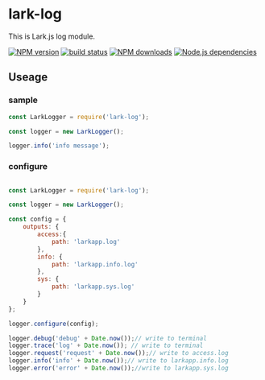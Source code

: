 # lark-log

This is Lark.js log module.

[![NPM version][npm-image]][npm-url]
[![build status][travis-image]][travis-url]
[![NPM downloads][downloads-image]][npm-url]
[![Node.js dependencies][david-image]][david-url]

## Useage

### sample 

```javascript
const LarkLogger = require('lark-log');

const logger = new LarkLogger();

logger.info('info message');
```

### configure


```javascript

const LarkLogger = require('lark-log');

const logger = new LarkLogger();

const config = {
    outputs: {
        access:{
            path: 'larkapp.log'
        },
        info: {
            path: 'larkapp.info.log'
        },
        sys: {
            path: 'larkapp.sys.log'
        }
    }
};

logger.configure(config);

logger.debug('debug' + Date.now());// write to terminal
logger.trace('log' + Date.now()); // write to terminal
logger.request('request' + Date.now());// write to access.log
logger.info('info' + Date.now());// write to larkapp.info.log
logger.error('error' + Date.now());//write to larkapp.sys.log
```

[npm-image]: https://img.shields.io/npm/v/lark-log.svg?style=flat-square
[npm-url]: https://npmjs.org/package/lark-log
[travis-image]: https://img.shields.io/travis/larkjs/lark-log/master.svg?style=flat-square
[travis-url]: https://travis-ci.org/larkjs/lark-log
[downloads-image]: https://img.shields.io/npm/dm/lark-log.svg?style=flat-square
[david-image]: https://img.shields.io/david/larkjs/lark-log.svg?style=flat-square
[david-url]: https://david-dm.org/larkjs/lark-log

